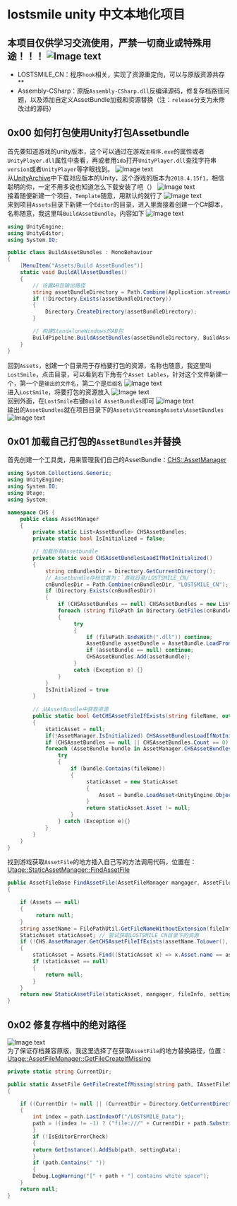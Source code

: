 # lostsmile unity 中文本地化项目
## 本项目仅供学习交流使用，严禁一切商业或特殊用途！！！ ![Image text](https://raw.githubusercontent.com/cokkeijigen/lostsmile_cn/master/Pictures/lostsmile_00.png)<br>
- LOSTSMILE_CN：程序`hook`相关，实现了资源重定向，可以与原版资源共存**
- Assembly-CSharp：原版`Assembly-CSharp.dll`反编译源码，修复存档路径问题，以及添加自定义AssetBundle加载和资源替换（注：`release`分支为未修改过的源码）

## 0x00 如何打包使用Unity打包Assetbundle
首先要知道游戏的unity版本，这个可以通过在游戏`主程序.exe`的属性或者`UnityPlayer.dll`属性中查看，再或者用`ida`打开`UnityPlayer.dll`查找字符串`version`或者`UnityPlayer`等字眼找到。
![Image text](https://raw.githubusercontent.com/cokkeijigen/lostsmile_cn/master/Pictures/lostsmile_01.png)<br>
从[UnityArchive](https://unity.com/cn/releases/editor/archive)中下载对应版本的Unity，这个游戏的版本为`2018.4.15f1`，相信聪明的你，一定不用多说也知道怎么下载安装了吧（）
![Image text](https://raw.githubusercontent.com/cokkeijigen/lostsmile_cn/master/Pictures/lostsmile_02.png)<br>
接着随便新建一个项目，`Template`随意，用默认的就行了
![Image text](https://raw.githubusercontent.com/cokkeijigen/lostsmile_cn/master/Pictures/lostsmile_03.png)<br>
来到项目`Assets`目录下新建一个`Editor`的目录，进入里面接着创建一个C#脚本，名称随意，我这里叫`BuildAssetBundle`，内容如下
![Image text](https://raw.githubusercontent.com/cokkeijigen/lostsmile_cn/master/Pictures/lostsmile_04.png)<br>
```cs
using UnityEngine;
using UnityEditor;
using System.IO;

public class BuildAssetBundles : MonoBehaviour
{
    [MenuItem("Assets/Build AssetBundles")]
    static void BuildAllAssetBundles()
    {
        // 设置AB包输出路径
        string assetBundleDirectory = Path.Combine(Application.streamingAssetsPath, "AssetBundles");
        if (!Directory.Exists(assetBundleDirectory))
        {
            Directory.CreateDirectory(assetBundleDirectory);
        }

        // 构建StandaloneWindows的AB包
        BuildPipeline.BuildAssetBundles(assetBundleDirectory, BuildAssetBundleOptions.None, BuildTarget.StandaloneWindows);
    }
}
```
回到`Assets`，创建一个目录用于存档要打包的资源，名称也随意，我这里叫`LostSmile`，点击目录，可以看到右下角有个`Asset Lables`，针对这个文件新建一个，第一个是`输出的文件名`，第二个是`后缀名`
![Image text](https://raw.githubusercontent.com/cokkeijigen/lostsmile_cn/master/Pictures/lostsmile_05.png)<br>
进入`LostSmile`，将要打包的资源放入
![Image text](https://raw.githubusercontent.com/cokkeijigen/lostsmile_cn/master/Pictures/lostsmile_06.png)<br>
回到外面，在`LostSmile`右键`Build AssetBundles`即可
![Image text](https://raw.githubusercontent.com/cokkeijigen/lostsmile_cn/master/Pictures/lostsmile_07.png)<br>
输出的`AssetBundles`就在项目目录下的`Assets\StreamingAssets\AssetBundles`
![Image text](https://raw.githubusercontent.com/cokkeijigen/lostsmile_cn/master/Pictures/lostsmile_08.png)<br>

##  0x01 加载自己打包的`AssetBundles`并替换
首先创建一个工具类，用来管理我们自己的AssetBundle：[CHS::AssetManager](https://github.com/cokkeijigen/lostsmile_cn/blob/master/Assembly-CSharp/CHSDataLoader/AssetManager.cs)
```cs
using System.Collections.Generic;
using UnityEngine;
using System.IO;
using Utage;
using System;

namespace CHS {
    public class AssetManager
    {
        private static List<AssetBundle> CHSAssetBundles;
        private static bool IsInitialized = false;

        // 加载所有Assetbundle
        private static void CHSAssetBundlesLoadIfNotInitialized()
        {
            string cnBundlesDir = Directory.GetCurrentDirectory();
            // Assetbundle存档位置为：`游戏目录/LOSTSMILE_CN/`
            cnBundlesDir = Path.Combine(cnBundlesDir, "LOSTSMILE_CN");
            if (Directory.Exists(cnBundlesDir))
            {
                if (CHSAssetBundles == null) CHSAssetBundles = new List<AssetBundle>();
                foreach (string filePath in Directory.GetFiles(cnBundlesDir))
                {
                     try
                     {
                         if (filePath.EndsWith(".dll")) continue;
                         AssetBundle assetBundle = AssetBundle.LoadFromFile(filePath);
                         if (assetBundle == null) continue;
                         CHSAssetBundles.Add(assetBundle);
                     }
                     catch (Exception e) {}
                }
            }
            IsInitialized = true
        }
        
        // 从AssetBundle中获取资源
        public static bool GetCHSAssetFileIfExists(string fileName, out StaticAsset staticAsset)
        {
            staticAsset = null;
            if(!AssetManager.IsInitialized) CHSAssetBundlesLoadIfNotInitialized();
            if (CHSAssetBundles == null || CHSAssetBundles.Count == 0) return false;
            foreach (AssetBundle bundle in AssetManager.CHSAssetBundles) {
                try
                {
                    if (bundle.Contains(fileName))
                    {
                         staticAsset = new StaticAsset
                         {
                             Asset = bundle.LoadAsset<UnityEngine.Object>(fileName)
                         }
                         return staticAsset.Asset != null;
                    }
                } catch (Exception e){}
            }
        }
    }
}
```
找到游戏获取`AssetFile`的地方插入自己写的方法调用代码，位置在： [Utage::StaticAssetManager::FindAssetFile](https://github.com/cokkeijigen/lostsmile_cn/blob/master/Assembly-CSharp/Utage/StaticAssetManager.cs#L23)
```cs
public AssetFileBase FindAssetFile(AssetFileManager mangager, AssetFileInfo fileInfo, IAssetFileSettingData settingData)
{

    if (Assets == null)
    {
         return null;
    }
    string assetName = FilePathUtil.GetFileNameWithoutExtension(fileInfo.FileName);
    StaticAsset staticAsset; // 尝试获取LOSTSMILE_CN目录下的资源
    if (!CHS.AssetManager.GetCHSAssetFileIfExists(assetName.ToLower(), out staticAsset))
    {
        staticAsset = Assets.Find((StaticAsset x) => x.Asset.name == assetName);
        if (staticAsset == null)
        {
            return null;
        }
    }
    return new StaticAssetFile(staticAsset, mangager, fileInfo, settingData);
}
```
## 0x02 修复存档中的绝对路径
![Image text](https://raw.githubusercontent.com/cokkeijigen/lostsmile_cn/master/Pictures/lostsmile_09.png)<br>
为了保证存档兼容原版，我这里选择了在获取`AssetFile`的地方替换路径，位置：[Utage::AssetFileManager::GetFileCreateIfMissing](https://github.com/cokkeijigen/lostsmile_cn/blob/master/Assembly-CSharp/Utage/AssetFileManager.cs#L586)
```cs
private static string CurrentDir;

public static AssetFile GetFileCreateIfMissing(string path, IAssetFileSettingData settingData = null)
{

    if ((CurrentDir != null || (CurrentDir = Directory.GetCurrentDirectory().Replace("\\", "/")) != null) && !path.Contains(CurrentDir))
    {
        int index = path.LastIndexOf("/LOSTSMILE_Data");
        path = ((index != -1) ? ("file:///" + CurrentDir + path.Substring(index)) : path);
        }
        if (!IsEditorErrorCheck)
        {
        return GetInstance().AddSub(path, settingData);
        }
        if (path.Contains(" "))
        {
        Debug.LogWarning("[" + path + "] contains white space");
    }
    return null;
}
```
